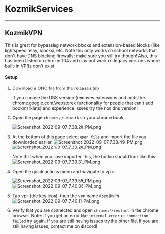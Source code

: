 # KozmikServices
_____


## KozmikVPN
This is great for bypassing network blocks and extension-based blocks (like lightspeed relay, blocksi, etc. Note this only works on school networks that don't have DNS blocking firewalls; make sure you still try though! Also, this has been tested on chrome 104 and may not work on legacy versions where built-in VPNs don't exist.

#### Setup
1. Download a ONC file from the releases tab

   If you choose the DNS version (removes extensions and adds the chrome.google.com/webstorex functionality for people that can't add bookmarklets) and experience issues try the non dns version!
   
2. Open the page `chrome://network` on your chrome book

   <img src="https://github.com/KozmikNano/KozmikServices/blob/main/images/Screenshot_2022-09-07_7.38.20_PM.png?raw=true" alt="Screenshot_2022-09-07_7.38.20_PM.png"/>


3. At the bottom of this page select `open file` and import the file you downloaded earlier.
   <img src="https://github.com/KozmikNano/KozmikServices/blob/main/images/Screenshot_2022-09-07_7.38.49_PM.png?raw=true" alt="Screenshot_2022-09-07_7.38.49_PM.png"/>
   <img src="https://github.com/KozmikNano/KozmikServices/blob/main/images/Screenshot_2022-09-07_7.39.20_PM.png?raw=true" alt="Screenshot_2022-09-07_7.39.20_PM.png"/>  
   
   Note that when you have imported this, the button should look like this:  
   <img src="https://github.com/KozmikNano/KozmikServices/blob/main/images/Screenshot_2022-09-07_7.39.31_PM.png?raw=true" alt="Screenshot_2022-09-07_7.39.31_PM.png"/>

4. Open the quick actions menu and navigate to vpn:  

   <img src="https://github.com/KozmikNano/KozmikServices/blob/main/images/Screenshot_2022-09-07_7.39.59_PM.png?raw=true" alt="Screenshot_2022-09-07_7.39.59_PM.png"/>  

   <img src="https://github.com/KozmikNano/KozmikServices/blob/main/images/Screenshot_2022-09-07_7.40.06_PM.png?raw=true" alt="Screenshot_2022-09-07_7.40.06_PM.png"/>

5. Tap vpn (the key icon), then the vpn name `KozmikVPN`
   <img src="https://github.com/KozmikNano/KozmikServices/blob/main/images/Screenshot_2022-09-07_7.40.11_PM.png?raw=true" alt="Screenshot_2022-09-07_7.40.11_PM.png"/>
   
6. Verify that you are connected and open `chrome://restart` in the chrome browser. Note: if you get an error like `internal error` or `connection failed` try again. If you are still having issues try the other file. If you are still having issues, contact me on discord!
